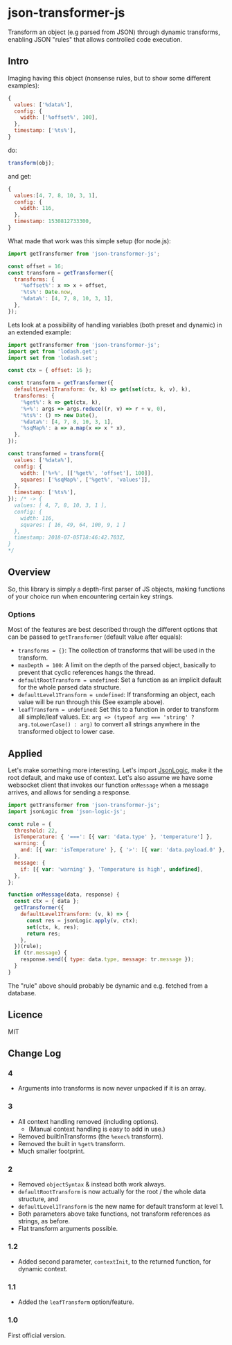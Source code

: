 # json-transformer-js

Transform an object (e.g parsed from JSON) through dynamic transforms, enabling JSON "rules" that allows controlled code execution.

## Intro

Imaging having this object (nonsense rules, but to show some different examples):

```js
{
  values: ['%data%'],
  config: {
    width: ['%offset%', 100],
  },
  timestamp: ['%ts%'],
}
```

do:

```js
transform(obj);
```

and get:

```js
{
  values:[4, 7, 8, 10, 3, 1],
  config: {
    width: 116,
  },
  timestamp: 1530812733300,
}
```

What made that work was this simple setup (for node.js):

```js
import getTransformer from 'json-transformer-js';

const offset = 16;
const transform = getTransformer({
  transforms: {
    '%offset%': x => x + offset,
    '%ts%': Date.now,
    '%data%': [4, 7, 8, 10, 3, 1],
  },
});
```

Lets look at a possibility of handling variables (both preset and dynamic) in an extended example:

```js
import getTransformer from 'json-transformer-js';
import get from 'lodash.get';
import set from 'lodash.set';

const ctx = { offset: 16 };

const transform = getTransformer({
  defaultLevel1Transform: (v, k) => get(set(ctx, k, v), k),
  transforms: {
    '%get%': k => get(ctx, k),
    '%+%': args => args.reduce((r, v) => r + v, 0),
    '%ts%': () => new Date(),
    '%data%': [4, 7, 8, 10, 3, 1],
    '%sqMap%': a => a.map(x => x * x),
  },
});

const transformed = transform({
  values: ['%data%'],
  config: {
    width: ['%+%', [['%get%', 'offset'], 100]],
    squares: ['%sqMap%', ['%get%', 'values']],
  },
  timestamp: ['%ts%'],
}); /* -> {
  values: [ 4, 7, 8, 10, 3, 1 ],
  config: {
    width: 116,
    squares: [ 16, 49, 64, 100, 9, 1 ]
  },
  timestamp: 2018-07-05T18:46:42.703Z,
}
*/
```

## Overview

So, this library is simply a depth-first parser of JS objects, making functions of your choice run when encountering certain key strings.

### Options

Most of the features are best described through the different options that can be passed to `getTransformer` (default value after equals):

- `transforms = {}`: The collection of transforms that will be used in the transform.
- `maxDepth = 100`: A limit on the depth of the parsed object, basically to prevent that cyclic references hangs the thread.
- `defaultRootTransform = undefined`: Set a function as an implicit default for the whole parsed data structure.
- `defaultLevel1Transform = undefined`: If transforming an object, each value will be run through this (See example above).
- `leafTransform = undefined`: Set this to a function in order to transform all simple/leaf values. Ex: `arg => (typeof arg === 'string' ? arg.toLowerCase() : arg)` to convert all strings anywhere in the transformed object to lower case.

## Applied

Let's make something more interesting. Let's import [JsonLogic](http://jsonlogic.com), make it the root default, and make use of context. Let's also assume we have some websocket client that invokes our function `onMessage` when a message arrives, and allows for sending a response.

```js
import getTransformer from 'json-transformer-js';
import jsonLogic from 'json-logic-js';

const rule = {
  threshold: 22,
  isTemperature: { '===': [{ var: 'data.type' }, 'temperature'] },
  warning: {
    and: [{ var: 'isTemperature' }, { '>': [{ var: 'data.payload.0' }, { var: 'threshold' }] }],
  },
  message: {
    if: [{ var: 'warning' }, 'Temperature is high', undefined],
  },
};

function onMessage(data, response) {
  const ctx = { data };
  getTransformer({
    defaultLevel1Transform: (v, k) => {
      const res = jsonLogic.apply(v, ctx);
      set(ctx, k, res);
      return res;
    },
  })(rule);
  if (tr.message) {
    response.send({ type: data.type, message: tr.message });
  }
}
```

The "rule" above should probably be dynamic and e.g. fetched from a database.

## Licence

MIT

## Change Log

### 4

- Arguments into transforms is now never unpacked if it is an array.

### 3

- All context handling removed (including options).
  - (Manual context handling is easy to add in use.)
- Removed builtInTransforms (the `%exec%` transform).
- Removed the built in `%get%` transform.
- Much smaller footprint.

### 2

- Removed `objectSyntax` & instead both work always.
- `defaultRootTransform` is now actually for the root / the whole data structure, and
- `defaultLevel1Transform` is the new name for default transform at level 1.
- Both parameters above take functions, not transform references as strings, as before.
- Flat transform arguments possible.

### 1.2

- Added second parameter, `contextInit`, to the returned function, for dynamic context.

### 1.1

- Added the `leafTransform` option/feature.

### 1.0

First official version.

